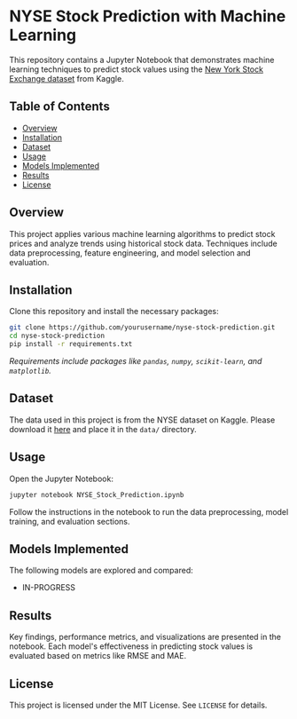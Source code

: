 # NYSE Stock Prediction with Machine Learning

This repository contains a Jupyter Notebook that demonstrates machine learning techniques to predict stock values using the [New York Stock Exchange dataset](https://www.kaggle.com/datasets/samhithasudha/nyse-stock-exchange-data) from Kaggle.

## Table of Contents
- [Overview](#overview)
- [Installation](#installation)
- [Dataset](#dataset)
- [Usage](#usage)
- [Models Implemented](#models-implemented)
- [Results](#results)
- [License](#license)

## Overview
This project applies various machine learning algorithms to predict stock prices and analyze trends using historical stock data. Techniques include data preprocessing, feature engineering, and model selection and evaluation.

## Installation
Clone this repository and install the necessary packages:

```bash
git clone https://github.com/yourusername/nyse-stock-prediction.git
cd nyse-stock-prediction
pip install -r requirements.txt
```

*Requirements include packages like `pandas`, `numpy`, `scikit-learn`, and `matplotlib`.*

## Dataset
The data used in this project is from the NYSE dataset on Kaggle. Please download it [here](https://www.kaggle.com/datasets/samhithasudha/nyse-stock-exchange-data) and place it in the `data/` directory.

## Usage
Open the Jupyter Notebook:

```bash
jupyter notebook NYSE_Stock_Prediction.ipynb
```

Follow the instructions in the notebook to run the data preprocessing, model training, and evaluation sections.

## Models Implemented
The following models are explored and compared:
- IN-PROGRESS

## Results
Key findings, performance metrics, and visualizations are presented in the notebook. Each model's effectiveness in predicting stock values is evaluated based on metrics like RMSE and MAE.

## License
This project is licensed under the MIT License. See `LICENSE` for details.
